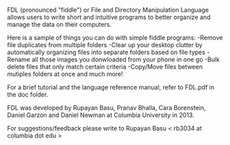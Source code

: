 FDL (pronounced "fiddle") or File and Directory Manipulation Language allows users to write short and intuitive programs to better organize and manage the data on their computers. 

Here is a sample of things you can do with simple fiddle programs:
-Remove file duplicates from multiple folders
-Clear up your desktop clutter by automatically organizing files into separate folders based on file types
-Rename all those images you donwloaded from your phone in one go
-Bulk delete files that only match certain criteria
-Copy/Move files between mutiples folders at once
and much more!

For a brief tutorial and the language reference manual, refer to FDL.pdf in the doc folder.

FDL was developed by Rupayan Basu, Pranav Bhalla, Cara Borenstein, Daniel Garzon and Daniel Newman at Columbia University in 2013.

For suggestions/feedback please write to 
Rupayan Basu < rb3034 at columbia dot edu >
